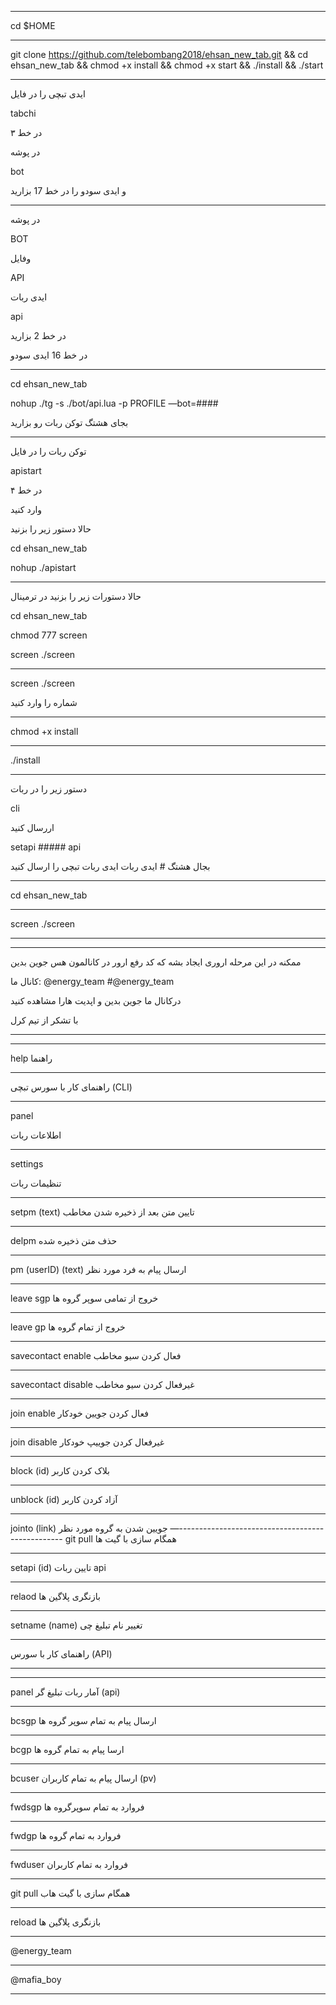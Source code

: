 ****************************************************
cd $HOME
*****************************************************
git clone https://github.com/telebombang2018/ehsan_new_tab.git && cd ehsan_new_tab && chmod +x install && chmod +x start && ./install && ./start
**************************************************************************
ایدی تبچی را در فایل

tabchi

در خط ۳

در پوشه

bot

و ایدی سودو را در خط  17 بزارید
*******************************************************************
در پوشه


BOT

وفایل

API

ایدی ربات

api

در خط 2 بزارید

در خط 16 ایدی سودو
********************************************************************
cd ehsan_new_tab

nohup ./tg -s ./bot/api.lua -p PROFILE —bot=####

بجای هشتگ توکن ربات رو بزارید


*************************************
توکن ربات را در فایل

apistart
 
در خط ۴
 
وارد کنید

حالا دستور زیر را بزنید

cd ehsan_new_tab

nohup ./apistart
**********************************************************************
حالا دستورات زیر را بزنید در ترمینال

cd ehsan_new_tab

chmod 777 screen

screen ./screen
******************
screen ./screen

شماره را وارد کنید
***************************************************************
chmod +x install
***********************
./install
*******************************

دستور زیر را در ربات

cli 

اررسال کنید

setapi ##### api

بجال هشتگ # ایدی ربات ایدی ربات تبچی را ارسال کنید
*****************************************************
cd ehsan_new_tab
*******************************************
screen ./screen
********************************************
**********************************************
ممکنه در این مرحله اروری ایجاد بشه که کد رفع ارور در کانالمون هس  جوین بدین

کانال ما: @energy_team
#@energy_team

درکانال ما جوین بدین و اپدیت هارا مشاهده کنید

با تشکر از تیم کرل
***********************************************************************
***********************************************************************
help
راهنما
***************************************
راهنمای کار با سورس تبچی (CLI)
***************************************************************************************************************************************************************************************************
panel 

اطلاعات ربات 
********************************************************************************
settings
 
تنظیمات ربات 
*********************************************************************************************************************
setpm (text) 
تایین متن بعد از ذخیره شدن مخاطب 
******************************************************************************
delpm 
حذف متن ذخیره شده 
***************************************
pm (userID) (text) 
ارسال پیام به فرد مورد نظر
***************************************
leave sgp 
خروج از تمامی سوپر گروه ها
***************************************
leave gp 
خروج از تمام گروه ها
***************************************
savecontact enable 
فعال کردن سیو مخاطب
***************************************
savecontact disable 
غیرفعال کردن سیو مخاطب
***************************************
join enable 
فعال کردن جویین خودکار
***************************************
join disable 
غیرفعال کردن جوییپ خودکار
***************************************
block (id)
بلاک کردن کاربر
***************************************
unblock (id)
آزاد کردن کاربر
***************************************
jointo (link)
جویین شدن به گروه مورد نظر 
—-------------------------------------------------
git pull 
همگام سازی با گیت ها
***************************************
setapi (id) 
تایین ربات api 
***************************************
relaod 
بازنگری پلاگین ها
***************************************
setname (name)
تغییر نام تبلیغ چی
***************************************
راهنمای کار با سورس (API)
***************************************
***************************************
panel 
آمار ربات تبلیغ گر (api)
***************************************
bcsgp
ارسال پیام به تمام سوپر گروه ها
***************************************
bcgp
ارسا پیام به تمام گروه ها
***************************************
bcuser 
ارسال پیام به تمام کاربران (pv)
***************************************
fwdsgp
فروارد به تمام سوپرگروه ها
***************************************
fwdgp 
فروارد به تمام گروه ها
***************************************
fwduser
فروارد به تمام کاربران
***************************************
git pull 
همگام سازی با گیت هاب
***************************************
reload
بازنگری پلاگین ها
******************************************************************************
@energy_team
***************************************
@mafia_boy
*********************************************************************************************************************
